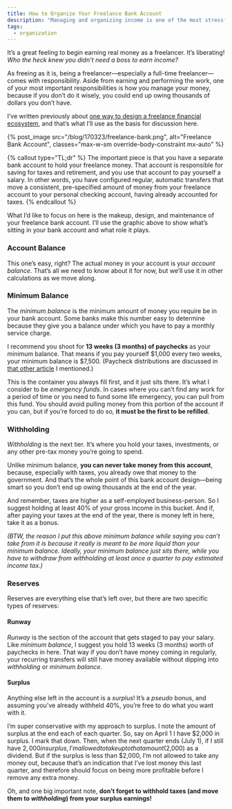 ```yaml
---
title: How to Organize Your Freelance Bank Account
description: "Managing and organizing income is one of the most stressful and important tasks for a full-time freelancer."
tags:
  - organization
---
```


It’s a great feeling to begin earning real money as a freelancer. It’s liberating! _Who the heck knew you didn’t need a boss to earn income?_

As freeing as it is, being a freelancer—especially a full-time freelancer—comes with responsibility. Aside from earning and performing the work, one of your most important responsibilities is how you manage your money, because if you don’t do it wisely, you could end up owing thousands of dollars you don’t have.

I’ve written previously about [one way to design a freelance financial ecosystem](/blog/managing-money-as-a-freelancer/), and that’s what I’ll use as the basis for discussion here.

{% post_image
    src="/blog/170323/freelance-bank.png",
    alt="Freelance Bank Account",
    classes="max-w-sm override-body-constraint mx-auto" %}

{% callout type="TL;dr" %}
The important piece is that you have a separate bank account to hold your freelance money. That account is responsible for saving for taxes and retirement, and you use that account to pay yourself a salary. In other words, you have configured regular, automatic transfers that move a consistent, pre-specified amount of money from your freelance account to your personal checking account, having already accounted for taxes.
{% endcallout %}

What I’d like to focus on here is the makeup, design, and maintenance of your freelance bank account. I’ll use the graphic above to show what’s sitting in your bank account and what role it plays.

### Account Balance

This one’s easy, right? The actual money in your account is your _account balance_. That’s all we need to know about it for now, but we’ll use it in other calculations as we move along.

### Minimum Balance

The _minimum balance_ is the minimum amount of money you require be in your bank account. Some banks make this number easy to determine because they give you a balance under which you have to pay a monthly service charge.

I recommend you shoot for **13 weeks (3 months) of paychecks** as your minimum balance. That means if you pay yourself $1,000 every two weeks, your minimum balance is $7,500\. (Paycheck distributions are discussed in [that other article](/blog/managing-money-as-a-freelancer/) I mentioned.)

This is the container you always fill first, and it just sits there. It’s what I consider to be _emergency funds_. In cases where you can’t find any work for a period of time or you need to fund some life emergency, you can pull from this fund. You should avoid pulling money from this portion of the account if you can, but if you’re forced to do so, **it must be the first to be refilled**.

### Withholding

_Withholding_ is the next tier. It’s where you hold your taxes, investments, or any other pre-tax money you’re going to spend.

Unlike minimum balance, **you can never take money from this account**, because, especially with taxes, you already owe that money to the government. And that’s the whole point of this bank account design—being smart so you don’t end up owing thousands at the end of the year.

And remember, taxes are higher as a self-employed business-person. So I suggest holding at least 40% of your gross income in this bucket. And if, after paying your taxes at the end of the year, there is money left in here, take it as a bonus.

_(BTW, the reason I put this above minimum balance while saying you can’t take from it is because it really is meant to be more liquid than your minimum balance. Ideally, your minimum balance just sits there, while you have to withdraw from withholding at least once a quarter to pay estimated income tax.)_

### Reserves

Reserves are everything else that’s left over, but there are two specific types of reserves:

#### Runway

_Runway_ is the section of the account that gets staged to pay your salary. Like _minimum balance_, I suggest you hold 13 weeks (3 months) worth of paychecks in here. That way if you don’t have money coming in regularly, your recurring transfers will still have money available without dipping into _withholding_ or _minimum balance_.

#### Surplus

Anything else left in the account is a _surplus_! It’s a _pseudo_ bonus, and assuming you’ve already withheld 40%, you’re free to do what you want with it.

I’m super conservative with my approach to surplus. I note the amount of surplus at the end each of each quarter. So, say on April 1 I have $2,000 in surplus. I mark that down. Then, when the next quarter ends (July 1), if I still have $2,000 in surplus, I’m allowed to take up to that amount ($2,000) as a dividend. But if the surplus is less than $2,000, I’m not allowed to take any money out, because that’s an indication that I’ve lost money this last quarter, and therefore should focus on being more profitable before I remove any extra money.

Oh, and one big important note, **don’t forget to withhold taxes (and move them to _withholding_) from your surplus earnings!**
